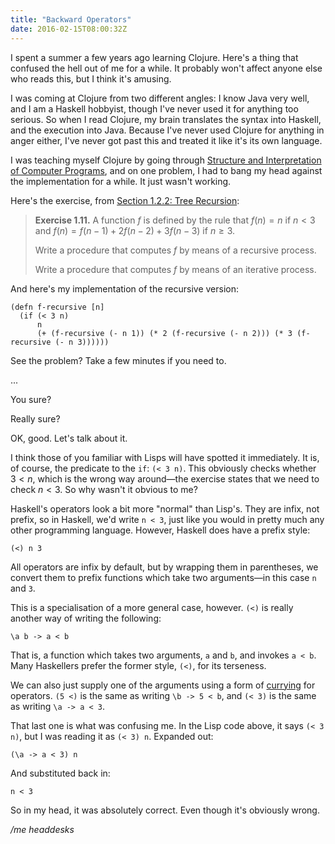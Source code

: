 ```yaml
---
title: "Backward Operators"
date: 2016-02-15T08:00:32Z
---
```


I spent a summer a few years ago learning Clojure. Here's a thing that confused the hell out of me for a while. It probably won't affect anyone else who reads this, but I think it's amusing.

I was coming at Clojure from two different angles: I know Java very well, and I am a Haskell hobbyist, though I've never used it for anything too serious. So when I read Clojure, my brain translates the syntax into Haskell, and the execution into Java. Because I've never used Clojure for anything in anger either, I've never got past this and treated it like it's its own language.

<!--more-->

I was teaching myself Clojure by going through [Structure and Interpretation of Computer Programs][], and on one problem, I had to bang my head against the implementation for a while. It just wasn't working.

Here's the exercise, from [Section 1.2.2: Tree Recursion][]:

> **Exercise 1.11.** A function $f$ is defined by the rule that $f(n) = n$ if $n < 3$ and $f(n) = f(n - 1) + 2f(n - 2) + 3f(n - 3)$ if $n ≥ 3$.
>
> Write a procedure that computes $f$ by means of a recursive process.
>
> Write a procedure that computes $f$ by means of an iterative process.

And here's my implementation of the recursive version:

    (defn f-recursive [n]
      (if (< 3 n)
          n
          (+ (f-recursive (- n 1)) (* 2 (f-recursive (- n 2))) (* 3 (f-recursive (- n 3))))))

See the problem? Take a few minutes if you need to.

...

You sure?

Really sure?

OK, good. Let's talk about it.

I think those of you familiar with Lisps will have spotted it immediately. It is, of course, the predicate to the `if`: `(< 3 n)`. This obviously checks whether $3 < n$, which is the wrong way around—the exercise states that we need to check $n < 3$. So why wasn't it obvious to me?

Haskell's operators look a bit more "normal" than Lisp's. They are infix, not prefix, so in Haskell, we'd write `n < 3`, just like you would in pretty much any other programming language. However, Haskell does have a prefix style:

    (<) n 3

All operators are infix by default, but by wrapping them in parentheses, we convert them to prefix functions which take two arguments—in this case `n` and `3`.

This is a specialisation of a more general case, however. `(<)` is really another way of writing the following:

    \a b -> a < b

That is, a function which takes two arguments, `a` and `b`, and invokes `a < b`. Many Haskellers prefer the former style, `(<)`, for its terseness.

We can also just supply one of the arguments using a form of [currying][Currying] for operators. `(5 <)` is the same as writing `\b -> 5 < b`, and `(< 3)` is the same as writing `\a -> a < 3`.

That last one is what was confusing me. In the Lisp code above, it says `(< 3 n)`, but I was reading it as `(< 3) n`. Expanded out:

    (\a -> a < 3) n

And substituted back in:

    n < 3

So in my head, it was absolutely correct. Even though it's obviously wrong.

*/me headdesks*

[Structure and Interpretation of Computer Programs]: http://mitpress.mit.edu/sicp/
[Section 1.2.2: Tree Recursion]: https://mitpress.mit.edu/sicp/full-text/book/book-Z-H-4.html#%_toc_%_sec_1.2.2
[Currying]: https://en.wikipedia.org/wiki/Currying
